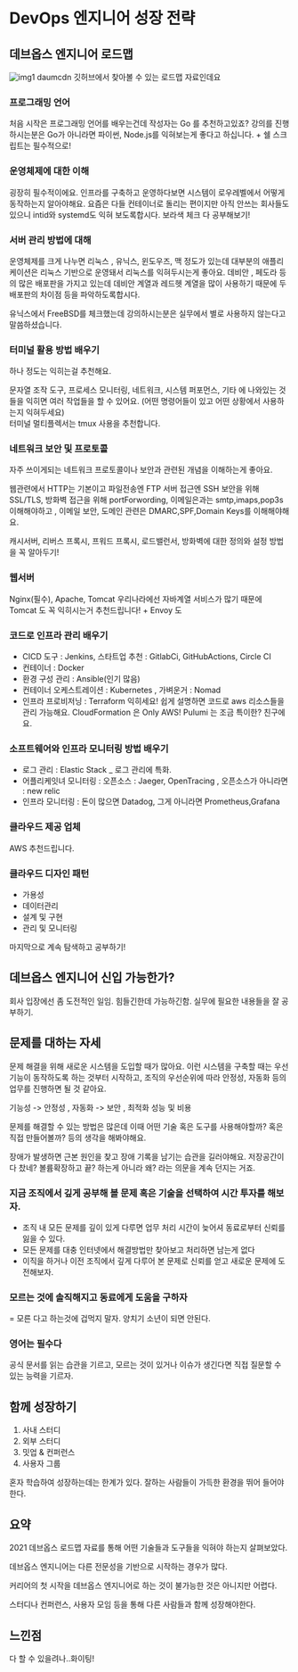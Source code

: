 # DevOps 엔지니어 성장 전략
## 데브옵스 엔지니어 로드맵 
![img1 daumcdn](https://user-images.githubusercontent.com/82383294/144999094-9aa2aa5b-1522-4405-977b-7310b2d1c8f4.png)
깃허브에서 찾아볼 수 있는 로드맵 자료인데요 

### 프로그래밍 언어
처음 시작은 프로그래밍 언어를 배우는건데 작성자는 Go 를 추천하고있죠? 강의를 진행하시는분은 Go가 아니라면 파이썬, Node.js를 익혀보는게 좋다고 하십니다. + 쉘 스크립트는 필수적으로!

### 운영체제에 대한 이해
굉장히 필수적이에요. 인프라를 구축하고 운영하다보면 시스템이 로우레벨에서 어떻게 동작하는지 알아야해요. 요즘은 다들 컨테이너로 돌리는 편이지만 아직 안쓰는 회사들도 있으니 intid와 systemd도 익혀
보도록합시다. 보라색 체크 다 공부해보기!

### 서버 관리 방법에 대해
운영체제를 크게 나누면 리눅스 , 유닉스, 윈도우즈, 맥 정도가 있는데 대부분의 애플리케이션은 리눅스 기반으로 운영돼서 리눅스를 익혀두시는게 좋아요. 데비안 , 페도라 등의 많은 배포판을 가지고 있는데 
데비안 계열과 레드헷 계열을 많이 사용하기 때문에 두 배포판의 차이점 등을 파악하도록합시다. 

유닉스에서 FreeBSD를 체크했는데 강의하시는분은 실무에서 별로 사용하지 않는다고 말씀하셨습니다.

### 터미널 활용 방법 배우기
하나 정도는 익히는걸 추천해요.

문자열 조작 도구, 프로세스 모니터링, 네트워크, 시스템 퍼포먼스, 기타 에 나와있는 것들을 익히면 여러 작업들을 할 수 있어요. (어떤 명령어들이 있고 어떤 상황에서 사용하는지 익혀두세요)<br>
터미널 멀티플렉서는 tmux 사용을 추천합니다.

### 네트워크 보안 및 프로토콜
자주 쓰이게되는 네트워크 프로토콜이나 보안과 관련된 개념을 이해하는게 좋아요. 

웹관련에서 HTTP는 기본이고 파일전송엔 FTP 서버 접근엔 SSH 보안을 위해 SSL/TLS, 방화벽 접근을 위해 portForwording, 이메일은과는 smtp,imaps,pop3s 이해해야하고 , 이메일 보안, 도메인 관련은
DMARC,SPF,Domain Keys를 이해해야해요.

캐시서버, 리버스 프록시, 프워드 프록시, 로드밸런서, 방화벽에 대한 정의와 설정 방법을 꼭 알아두기!

### 웹서버
Nginx(필수), Apache, Tomcat 우리나라에선 자바계열 서비스가 많기 때문에 Tomcat 도 꼭 익히시는거 추천드립니다! + Envoy 도

### 코드로 인프라 관리 배우기
- CICD 도구 : Jenkins, 스타트업 추천 : GitlabCi, GitHubActions, Circle CI
- 컨테이너 : Docker
- 환경 구성 관리 : Ansible(인기 많음)
- 컨테이너 오케스트레이션 : Kubernetes , 가벼운거 : Nomad
- 인프라 프로비저닝 : Terraform 익히세요! 쉽게 설명하면 코드로 aws 리소스들을 관리 가능해요. CloudFormation 은 Only AWS! Pulumi 는 조금 특이한? 친구에요.

### 소프트웨어와 인프라 모니터링 방법 배우기
- 로그 관리 : Elastic Stack _ 로그 관리에 특화.
- 어플리케잇녀 모니터링 : 오픈소스 : Jaeger, OpenTracing  , 오픈소스가 아니라면 : new relic
- 인프라 모니터링 : 돈이 많으면 Datadog, 그게 아니라면 Prometheus,Grafana

### 클라우드 제공 업체
AWS 추천드립니다. 

### 클라우드 디자인 패턴
- 가용성
- 데이터관리
- 설계 및 구현
- 관리 및 모니터링

마지막으로 계속 탐색하고 공부하기!

## 데브옵스 엔지니어 신입 가능한가?
회사 입장에선 좀 도전적인 일임. 힘들긴한데 가능하긴함. 실무에 필요한 내용들을 잘 공부하기. 

## 문제를 대하는 자세
문제 해결을 위해 새로운 시스템을 도입할 때가 많아요. 이런 시스템을 구축할 때는 우선 기능이 동작하도록 하는 것부터 시작하고, 조직의 우선순위에 따라 안정성, 자동화 등의 업무를 진행하면
될 것 같아요.

기능성 -> 안정성 , 자동화 -> 보안 , 최적화 성능 및 비용

문제를 해결할 수 있는 방법은 많은데 이때 어떤 기술 혹은 도구를 사용해야할까? 혹은 직접 만들어볼까? 등의 생각을 해봐야해요. 

장애가 발생하면 근본 원인을 찾고 장애 기록을 남기는 습관을 길러야해요. 저장공간이 다 찼네? 볼륨확장하고 끝? 하는게 아니라 왜? 라는 의문을 계속 던지는 거죠.

### 지금 조직에서 깊게 공부해 볼 문제 혹은 기술을 선택하여 시간 투자를 해보자.
- 조직 내 모든 문제를 깊이 있게 다루면 업무 처리 시간이 늦어셔 동료로부터 신뢰를 잃을 수 있다.
- 모든 문제를 대충 인터넷에서 해결방법만 찾아보고 처리하면 남는게 없다
- 이직을 하거나 이전 조직에서 깊게 다루어 본 문제로 신뢰를 얻고 새로운 문제에 도전해보자.

### 모르는 것에 솔직해지고 동료에게 도움을 구하자
= 모른 다고 하는것에 겁먹지 말자. 양치기 소년이 되면 안된다.

### 영어는 필수다
공식 문서를 읽는 습관을 기르고, 모르는 것이 있거나 이슈가 생긴다면 직접 질문할 수 있는 능력을 기르자.

## 함께 성장하기
1. 사내 스터디
2. 외부 스터디
3. 밋업 & 컨퍼런스
4. 사용자 그룹

혼자 학습하여 성장하는데는 한계가 있다. 잘하는 사람들이 가득한 환경을 뛰어 들어야한다.

## 요약
2021 데브옵스 로드맵 자료를 통해 어떤 기술들과 도구들을 익혀야 하는지 살펴보았다.

데브옵스 엔지니어는 다른 전문성을 기반으로 시작하는 경우가 많다.

커리어의 첫 시작을 데브옵스 엔지니어로 하는 것이 불가능한 것은 아니지만 어렵다.

스터디나 컨퍼런스, 사용자 모임 등을 통해 다른 사람들과 함께 성장해야한다.
## 느낀점
다 할 수 있을려나..화이팅!
